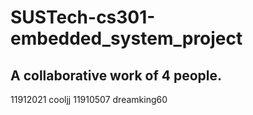 # SUSTech-cs301-embedded_system_project

## A collaborative work of 4 people.

11912021 cooljj 
11910507 dreamking60
